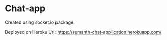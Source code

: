 # Chat-app

Created using socket.io package.

Deployed on Heroku
Url::https://sumanth-chat-application.herokuapp.com/